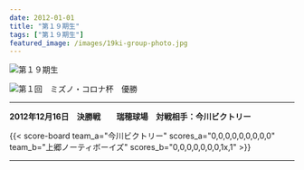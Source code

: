 ```yaml
---
date: 2012-01-01
title: "第１９期生"
tags: ["第１９期生"]
featured_image: /images/19ki-group-photo.jpg
---
```


![第１９期生](/images/19ki-group-photo.jpg)

![第１回　ミズノ・コロナ杯　優勝](/images/19ki-2012-mizuno-korona-hai-yuushou.jpg)

---

**2012年12月16日　決勝戦　　瑞穂球場　対戦相手：今川ビクトリー**

{{< score-board team_a="今川ビクトリー" scores_a="0,0,0,0,0,0,0,0,0"
                team_b="上郷ノーティボーイズ" scores_b="0,0,0,0,0,0,0,1x,1" >}}

---
